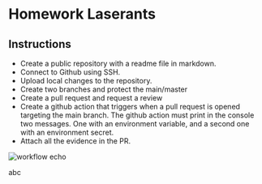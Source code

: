 # Homework Laserants

## Instructions

- Create a public repository with a readme file in markdown.
- Connect to Github using SSH.
- Upload local changes to the repository.
- Create two branches and protect the main/master
- Create a pull request and request a review
- Create a github action that triggers when a pull request is opened targeting the main branch. The github action must print in the console two messages. One with an environment variable, and a second one with an environment secret.
- Attach all the evidence in the PR.


![workflow echo](https://github.com/user-attachments/assets/e9b5d3c2-9196-4cc9-9a46-d969a2a445e7)

abc
